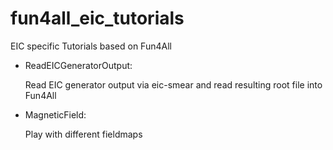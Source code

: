 # fun4all_eic_tutorials
EIC specific Tutorials based on Fun4All

* ReadEICGeneratorOutput: 

  Read EIC generator output via eic-smear and read resulting root file into Fun4All

* MagneticField:

  Play with different fieldmaps
